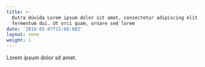 ```yaml
---
title: >-
  Outra dúvida Lorem ipsum dolor sit amet, consectetur adipiscing elit. Etiam et
  fermentum dui. Ut orci quam, ornare sed lorem 
date: '2019-05-07T15:08:00Z'
layout: none
weight: 1
---
```

Lorem ipsum dolor sit amet.
